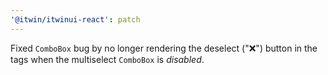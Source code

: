 ```yaml
---
'@itwin/itwinui-react': patch
---
```


Fixed `ComboBox` bug by no longer rendering the deselect ("❌") button in the tags when the multiselect `ComboBox` is _disabled_.
